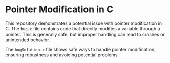# Pointer Modification in C

This repository demonstrates a potential issue with pointer modification in C. The `bug.c` file contains code that directly modifies a variable through a pointer. This is generally safe, but improper handling can lead to crashes or unintended behavior. 

The `bugSolution.c` file shows safe ways to handle pointer modification, ensuring robustness and avoiding potential problems.